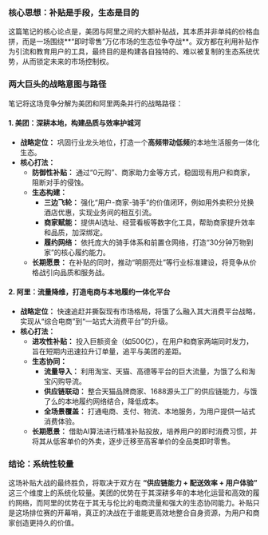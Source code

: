 ### 核心思想：补贴是手段，生态是目的

这篇笔记的核心论点是，美团与阿里之间的大额补贴战，其本质并非单纯的价格血拼，而是一场围绕**“即时零售”万亿市场的生态位争夺战**。双方都在利用补贴作为引流和教育用户的工具，最终目的是构建各自独特的、难以被复制的生态系统优势，从而锁定未来的市场控制权。

### 两大巨头的战略意图与路径

笔记将这场竞争分解为美团和阿里两条并行的战略路径：

#### 1. 美团：深耕本地，构建品质与效率护城河

*   **战略定位：** 巩固行业龙头地位，打造一个**高频带动低频**的本地生活服务一体化生态。
*   **核心打法：**
    *   **防御性补贴：** 通过“0元购”、商家助力金等方式，稳固现有用户和商家，阻断对手的侵蚀。
    *   **生态构建：**
        *   **三边飞轮：** 强化“用户-商家-骑手”的价值闭环，例如用外卖积分兑换酒店优惠，实现业务间的相互引流。
        *   **商家赋能：** 提供AI选址、经营看板等数字化工具，帮助商家提升效率和品质，加深绑定。
        *   **履约网络：** 依托庞大的骑手体系和前置仓网络，打造“30分钟万物到家”的核心履约能力。
    *   **长期愿景：** 在补贴的同时，推动“明厨亮灶”等行业标准建设，将竞争从价格战引向品质和服务战。

#### 2. 阿里：流量降维，打造电商与本地履约一体化平台

*   **战略定位：** 快速追赶并撕裂现有市场格局，将饿了么融入其大消费平台战略，实现从“综合电商”到“一站式大消费平台”的升级。
*   **核心打法：**
    *   **进攻性补贴：** 投入巨额资金（如500亿），在用户和商家两端同时发力，旨在短期内迅速拉升订单量，追平与美团的差距。
    *   **生态协同：**
        *   **流量导入：** 利用淘宝、天猫、高德等平台的巨大流量，为饿了么和淘宝闪购导流。
        *   **供应链联动：** 整合天猫品牌商家、1688源头工厂的供应链能力，与饿了么的本地履约网络结合，降低成本。
        *   **全场景覆盖：** 打通电商、支付、物流、本地服务，为用户提供一站式消费体验。
    *   **长期愿景：** 借助AI算法进行精准补贴投放，培养用户的即时消费习惯，并将其从低客单价的外卖，逐步迁移至高客单价的全品类即时零售。

### 结论：系统性较量

这场补贴大战的最终胜负，将取决于双方在 **“供应链能力 + 配送效率 + 用户体验”** 这三个维度上的系统化较量。美团的优势在于其深耕多年的本地化运营和高效的履约网络，而阿里的优势在于其无与伦比的电商流量和强大的生态协同能力。补贴只是这场排位赛的开幕哨，真正的决战在于谁能更高效地整合自身资源，为用户和商家创造更持久的价值。